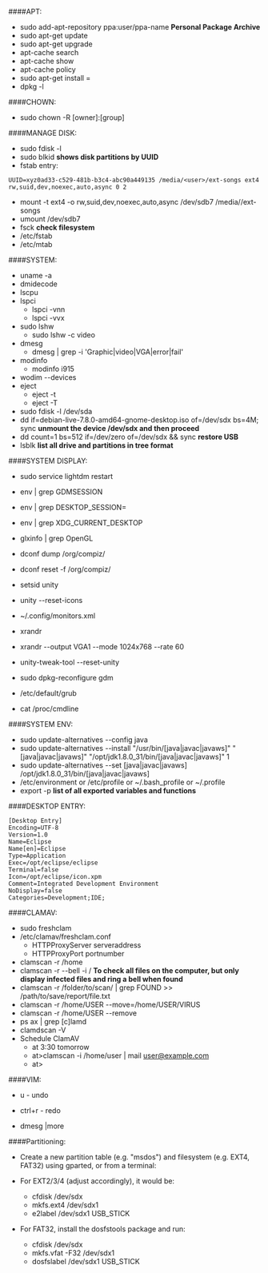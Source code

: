 ####APT:
* sudo add-apt-repository ppa:user/ppa-name              __Personal Package Archive__
* sudo apt-get update
* sudo apt-get upgrade
* apt-cache search <pkg>
* apt-cache show <pkg>
* apt-cache policy <pkg>
* sudo apt-get install <pkg>=<version>
* dpkg -l <pkg>

####CHOWN:
* sudo chown -R [owner]:[group] <dir>

####MANAGE DISK:
* sudo fdisk -l
* sudo blkid __shows disk partitions by UUID__
* fstab entry: 
```
UUID=xyz0ad33-c529-481b-b3c4-abc90a449135 /media/<user>/ext-songs ext4 rw,suid,dev,noexec,auto,async 0 2
```
* mount -t ext4 -o rw,suid,dev,noexec,auto,async /dev/sdb7 /media/<user>/ext-songs
* umount /dev/sdb7
* fsck __check filesystem__
* /etc/fstab
* /etc/mtab

####SYSTEM:
* uname -a
* dmidecode
* lscpu
* lspci
  * lspci -vnn
  * lspci -vvx
* sudo lshw
  * sudo lshw -c video
* dmesg
  * dmesg | grep -i 'Graphic\|video\|VGA\|error\|fail'
* modinfo
  * modinfo i915
* wodim --devices
* eject
  * eject -t
  * eject -T
* sudo fdisk -l /dev/sda
* dd if=debian-live-7.8.0-amd64-gnome-desktop.iso of=/dev/sdx bs=4M; sync                __unmount the device /dev/sdx and then proceed__
* dd count=1 bs=512 if=/dev/zero of=/dev/sdx && sync       __restore USB__
* lsblk   __list all drive and partitions in tree format__

####SYSTEM DISPLAY:
* sudo service lightdm restart
* env | grep GDMSESSION
* env | grep DESKTOP_SESSION=
* env | grep XDG_CURRENT_DESKTOP
* glxinfo | grep OpenGL

* dconf dump /org/compiz/
* dconf reset -f /org/compiz/
* setsid unity
* unity --reset-icons

* ~/.config/monitors.xml

* xrandr
* xrandr --output VGA1 --mode 1024x768 --rate 60

* unity-tweak-tool --reset-unity

* sudo dpkg-reconfigure gdm

* /etc/default/grub
* cat /proc/cmdline

####SYSTEM ENV:
* sudo update-alternatives --config java
* sudo update-alternatives --install "/usr/bin/[java|javac|javaws]" "[java|javac|javaws]" "/opt/jdk1.8.0_31/bin/[java|javac|javaws]" 1
* sudo update-alternatives --set [java|javac|javaws] /opt/jdk1.8.0_31/bin/[java|javac|javaws]
* /etc/environment or /etc/profile or ~/.bash_profile or ~/.profile
* export -p __list of all exported variables and functions__

####DESKTOP ENTRY:
```
[Desktop Entry]
Encoding=UTF-8
Version=1.0
Name=Eclipse
Name[en]=Eclipse
Type=Application
Exec=/opt/eclipse/eclipse
Terminal=false
Icon=/opt/eclipse/icon.xpm
Comment=Integrated Development Environment
NoDisplay=false
Categories=Development;IDE;
```
####CLAMAV:
* sudo freshclam
* /etc/clamav/freshclam.conf
  * HTTPProxyServer serveraddress
  * HTTPProxyPort portnumber 
* clamscan -r /home
* clamscan -r --bell -i / __To check all files on the computer, but only display infected files and ring a bell when found__
* clamscan -r /folder/to/scan/ | grep FOUND >> /path/to/save/report/file.txt 
* clamscan -r /home/USER --move=/home/USER/VIRUS 
* clamscan -r /home/USER --remove
* ps ax | grep [c]lamd
* clamdscan -V
* Schedule ClamAV
  * at 3:30 tomorrow
  * at>clamscan -i /home/user | mail user@example.com
  * at> <CTRL-D> 

####VIM:
* u - undo
* ctrl+r - redo

* dmesg |more

####Partitioning:
* Create a new partition table (e.g. "msdos") and filesystem (e.g. EXT4, FAT32) using gparted, or from a terminal:
* For EXT2/3/4 (adjust accordingly), it would be:
  * cfdisk /dev/sdx
  * mkfs.ext4 /dev/sdx1
  * e2label /dev/sdx1 USB_STICK

* For FAT32, install the dosfstools package and run:
  * cfdisk /dev/sdx
  * mkfs.vfat -F32 /dev/sdx1
  * dosfslabel /dev/sdx1 USB_STICK
